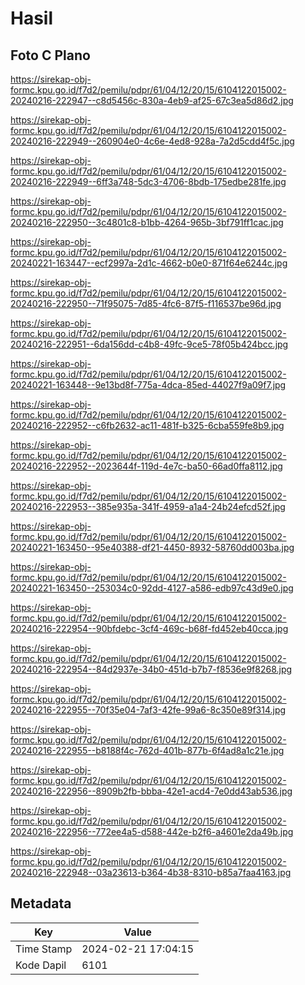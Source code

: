# Hasil

## Foto C Plano

https://sirekap-obj-formc.kpu.go.id/f7d2/pemilu/pdpr/61/04/12/20/15/6104122015002-20240216-222947--c8d5456c-830a-4eb9-af25-67c3ea5d86d2.jpg

https://sirekap-obj-formc.kpu.go.id/f7d2/pemilu/pdpr/61/04/12/20/15/6104122015002-20240216-222949--260904e0-4c6e-4ed8-928a-7a2d5cdd4f5c.jpg

https://sirekap-obj-formc.kpu.go.id/f7d2/pemilu/pdpr/61/04/12/20/15/6104122015002-20240216-222949--6ff3a748-5dc3-4706-8bdb-175edbe281fe.jpg

https://sirekap-obj-formc.kpu.go.id/f7d2/pemilu/pdpr/61/04/12/20/15/6104122015002-20240216-222950--3c4801c8-b1bb-4264-965b-3bf791ff1cac.jpg

https://sirekap-obj-formc.kpu.go.id/f7d2/pemilu/pdpr/61/04/12/20/15/6104122015002-20240221-163447--ecf2997a-2d1c-4662-b0e0-871f64e6244c.jpg

https://sirekap-obj-formc.kpu.go.id/f7d2/pemilu/pdpr/61/04/12/20/15/6104122015002-20240216-222950--71f95075-7d85-4fc6-87f5-f116537be96d.jpg

https://sirekap-obj-formc.kpu.go.id/f7d2/pemilu/pdpr/61/04/12/20/15/6104122015002-20240216-222951--6da156dd-c4b8-49fc-9ce5-78f05b424bcc.jpg

https://sirekap-obj-formc.kpu.go.id/f7d2/pemilu/pdpr/61/04/12/20/15/6104122015002-20240221-163448--9e13bd8f-775a-4dca-85ed-44027f9a09f7.jpg

https://sirekap-obj-formc.kpu.go.id/f7d2/pemilu/pdpr/61/04/12/20/15/6104122015002-20240216-222952--c6fb2632-ac11-481f-b325-6cba559fe8b9.jpg

https://sirekap-obj-formc.kpu.go.id/f7d2/pemilu/pdpr/61/04/12/20/15/6104122015002-20240216-222952--2023644f-119d-4e7c-ba50-66ad0ffa8112.jpg

https://sirekap-obj-formc.kpu.go.id/f7d2/pemilu/pdpr/61/04/12/20/15/6104122015002-20240216-222953--385e935a-341f-4959-a1a4-24b24efcd52f.jpg

https://sirekap-obj-formc.kpu.go.id/f7d2/pemilu/pdpr/61/04/12/20/15/6104122015002-20240221-163450--95e40388-df21-4450-8932-58760dd003ba.jpg

https://sirekap-obj-formc.kpu.go.id/f7d2/pemilu/pdpr/61/04/12/20/15/6104122015002-20240221-163450--253034c0-92dd-4127-a586-edb97c43d9e0.jpg

https://sirekap-obj-formc.kpu.go.id/f7d2/pemilu/pdpr/61/04/12/20/15/6104122015002-20240216-222954--90bfdebc-3cf4-469c-b68f-fd452eb40cca.jpg

https://sirekap-obj-formc.kpu.go.id/f7d2/pemilu/pdpr/61/04/12/20/15/6104122015002-20240216-222954--84d2937e-34b0-451d-b7b7-f8536e9f8268.jpg

https://sirekap-obj-formc.kpu.go.id/f7d2/pemilu/pdpr/61/04/12/20/15/6104122015002-20240216-222955--70f35e04-7af3-42fe-99a6-8c350e89f314.jpg

https://sirekap-obj-formc.kpu.go.id/f7d2/pemilu/pdpr/61/04/12/20/15/6104122015002-20240216-222955--b8188f4c-762d-401b-877b-6f4ad8a1c21e.jpg

https://sirekap-obj-formc.kpu.go.id/f7d2/pemilu/pdpr/61/04/12/20/15/6104122015002-20240216-222956--8909b2fb-bbba-42e1-acd4-7e0dd43ab536.jpg

https://sirekap-obj-formc.kpu.go.id/f7d2/pemilu/pdpr/61/04/12/20/15/6104122015002-20240216-222956--772ee4a5-d588-442e-b2f6-a4601e2da49b.jpg

https://sirekap-obj-formc.kpu.go.id/f7d2/pemilu/pdpr/61/04/12/20/15/6104122015002-20240216-222948--03a23613-b364-4b38-8310-b85a7faa4163.jpg


## Metadata

| Key        | Value               |
| ---------- | ------------------- |
| Time Stamp | 2024-02-21 17:04:15 |
| Kode Dapil | 6101                |



